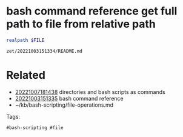 # bash command reference get full path to file from relative path
```bash
realpath $FILE
```

` zet/20221003151334/README.md `

# Related

- [20221007181438](/zet/20221007181438/README.md) directories and bash scripts as commands
- [20221003151335](/zet/20221003151335/README.md) bash command reference
- ~/kb/bash-scripting/file-operations.md

Tags:

    #bash-scripting #file 
